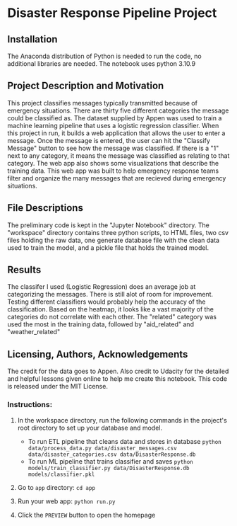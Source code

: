 # Disaster Response Pipeline Project

## Installation
 
The Anaconda distribution of Python is needed to run the code, no additional libraries are needed. The notebook uses python 3.10.9

## Project Description and Motivation

This project classifies messages typically transmitted because of emergency situations. There are thirty five different categories 
the message could be classified as. The dataset supplied by Appen was used to train a machine learning pipeline that uses a 
logistic regression classifier. When this project in run, it builds a web application that allows the user to enter a message.
Once the message is entered, the user can hit the "Classify Message" button to see how the message was classified. If there is
a "1" next to any category, it means the message was classified as relating to that category. The web app also shows some visualizations
that describe the training data. This web app was built to help emergency response teams filter and organize the many messages that
are recieved during emergency situations.

## File Descriptions

The preliminary code is kept in the "Jupyter Notebook" directory. The "workspace" directory contains three python scripts, to HTML files,
two csv files holding the raw data, one generate database file with the clean data used to train the model, and a pickle file that holds
the trained model.

## Results

The classifer I used (Logistic Regression) does an average job at categorizing the messages. There is still alot of room for improvement. Testing
different classifiers would probably help the accuracy of the classification. Based on the heatmap, it looks like a vast majority of the categories do not correlate with each other. The "related" category was used the most in the training data, followed by "aid_related" and "weather_related"

## Licensing, Authors, Acknowledgements

The credit for the data goes to Appen. Also credit to Udacity for the detailed and helpful lessons given online to help me create this notebook. This code is released under the MIT License.

### Instructions:
1. In the workspace directory, run the following commands in the project's root directory to set up your database and model.

    - To run ETL pipeline that cleans data and stores in database
        `python data/process_data.py data/disaster_messages.csv data/disaster_categories.csv data/DisasterResponse.db`
    - To run ML pipeline that trains classifier and saves
        `python models/train_classifier.py data/DisasterResponse.db models/classifier.pkl`

2. Go to `app` directory: `cd app`

3. Run your web app: `python run.py`

4. Click the `PREVIEW` button to open the homepage
